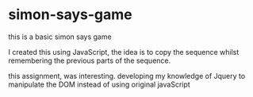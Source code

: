 # simon-says-game
this is a basic simon says game

I created this using JavaScript, the idea is to copy the sequence whilst remembering the previous parts of the sequence.

this assignment, was interesting. developing my knowledge of Jquery to manipulate the DOM instead of using original javaScript
